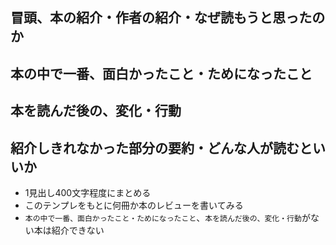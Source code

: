 ## 冒頭、本の紹介・作者の紹介・なぜ読もうと思ったのか
## 本の中で一番、面白かったこと・ためになったこと
## 本を読んだ後の、変化・行動
## 紹介しきれなかった部分の要約・どんな人が読むといいか

* 1見出し400文字程度にまとめる
* このテンプレをもとに何冊か本のレビューを書いてみる
* `本の中で一番、面白かったこと・ためになったこと`、`本を読んだ後の、変化・行動`がない本は紹介できない
